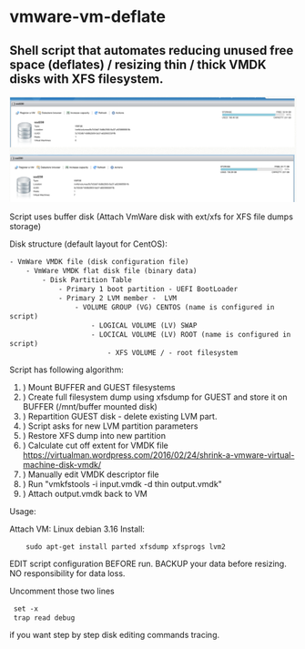 # vmware-vm-deflate

## Shell script that automates reducing unused free space (deflates) / resizing thin / thick VMDK disks with XFS filesystem.
![Result of unused free space deflation](https://raw.githubusercontent.com/igor-podpalchenko/vmware-vm-deflate/master/result.png)

Script uses buffer disk (Attach VmWare disk with ext/xfs for XFS file dumps storage)

Disk structure (default layout for CentOS):

	- VmWare VMDK file (disk configuration file)
		- VmWare VMDK flat disk file (binary data)
			- Disk Partition Table
				- Primary 1 boot partition - UEFI BootLoader 
				- Primary 2 LVM member -  LVM
					- VOLUME GROUP (VG) CENTOS (name is configured in script)
						- LOGICAL VOLUME (LV) SWAP
						- LOCICAL VOLUME (LV) ROOT (name is configured in script)
							- XFS VOLUME / - root filesystem
              

Script has following algorithm:

 1.  ) Mount BUFFER and GUEST filesystems
 1.  ) Create full filesystem dump using xfsdump for GUEST and store it on BUFFER (/mnt/buffer mounted disk)
 1.  ) Repartition GUEST disk - delete existing LVM part.
 1.  ) Script asks for new LVM partition parameters
 1.  ) Restore XFS dump into new partition
 1.  ) Calculate cut off extent for VMDK file https://virtualman.wordpress.com/2016/02/24/shrink-a-vmware-virtual-machine-disk-vmdk/
 1.  ) Manually edit VMDK descriptor file
 1.  ) Run "vmkfstools -i input.vmdk -d thin output.vmdk"
 1.  ) Attach output.vmdk back to VM

Usage:

Attach VM: Linux debian 3.16
Install: 

```
	sudo apt-get install parted xfsdump xfsprogs lvm2
```


EDIT script configuration BEFORE run.
BACKUP your data before resizing.
NO responsibility for data loss.

Uncomment those two lines

     set -x
     trap read debug

if you want step by step disk editing commands tracing.

